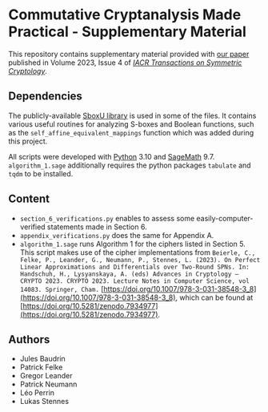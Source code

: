 # Commutative Cryptanalysis Made Practical - Supplementary Material

This repository contains supplementary material provided with [our paper]([xxx](https://tosc.iacr.org/)) published in
Volume 2023, Issue 4 of [*IACR Transactions on Symmetric Cryptology*](https://tosc.iacr.org/).

## Dependencies
 The publicly-available [SboxU library](https://github.com/lpp-crypto/sboxU) is used in some of the files.
 It contains various useful routines for analyzing S-boxes and Boolean functions,
 such as the ```self_affine_equivalent_mappings``` function which was added during this project.
 
 All scripts were developed with [Python](https://www.python.org/) 3.10 and [SageMath](https://www.sagemath.org/index.html) 9.7.
 ```algorithm_1.sage``` additionally requires the python packages ```tabulate``` and ```tqdm``` to be installed.

 ## Content
 - ```section_6_verifications.py``` enables to assess some easily-computer-verified statements made in Section 6.
 - ```appendix_verifications.py``` does the same for Appendix A.
 - ```algorithm_1.sage``` runs Algorithm 1 for the ciphers listed in Section 5. This script makes use of the cipher implementations from ```Beierle, C., Felke, P., Leander, G., Neumann, P., Stennes, L. (2023). On Perfect Linear Approximations and Differentials over Two-Round SPNs. In: Handschuh, H., Lysyanskaya, A. (eds) Advances in Cryptology – CRYPTO 2023. CRYPTO 2023. Lecture Notes in Computer Science, vol 14083. Springer, Cham.``` [https://doi.org/10.1007/978-3-031-38548-3_8](https://doi.org/10.1007/978-3-031-38548-3_8), which can be found at [https://doi.org/10.5281/zenodo.7934977](https://doi.org/10.5281/zenodo.7934977).

## Authors
- Jules Baudrin
- Patrick Felke
- Gregor Leander
- Patrick Neumann
- Léo Perrin
- Lukas Stennes
